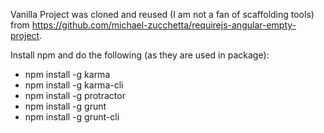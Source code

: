 Vanilla Project was cloned and reused (I am not a fan of scaffolding tools) from https://github.com/michael-zucchetta/requirejs-angular-empty-project.

Install npm and do the following (as they are used in package):

- npm install -g karma
- npm install -g karma-cli
- npm install -g protractor
- npm install -g grunt
- npm install -g grunt-cli

